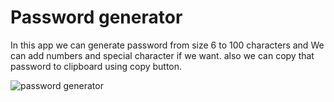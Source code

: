 # Password generator 

In this app we can generate password from size 6 to 100 characters and We can add numbers and special character if we want.
also we can copy that password to clipboard using copy button.



![password generator](https://github.com/Dnyaneshwarkangude/React-Projects/assets/100485026/3de947cb-7750-4eb7-8c44-90fd74f334ab)
